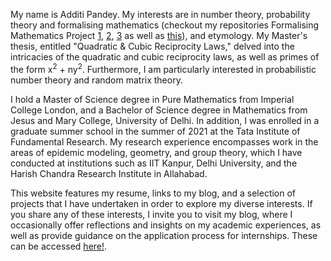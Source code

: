 <p>My name is Additi Pandey. My interests are in number theory, probability theory and formalising mathematics (checkout my repositories Formalising Mathematics Project <a href="https://github.com/cyclotomicextension/Formalising-Mathematics-Project-1">1</a>, <a href="https://github.com/cyclotomicextension/Formalising-Mathematics-Project-2">2</a>, <a href="https://github.com/cyclotomicextension/Formalising-Mathematics-Project-3">3</a> as well as <a href="https://xenaproject.wordpress.com/2022/07/29/teaching-formalisation-to-mathematics-undergraduates/">this</a>), and etymology. My Master's thesis, entitled "Quadratic & Cubic Reciprocity Laws," delved into the intricacies of the quadratic and cubic reciprocity laws, as well as primes of the form x<sup>2</sup> + ny<sup>2</sup>. Furthermore, I am particularly interested in probabilistic number theory  and random matrix theory.<p>

<p>I hold a Master of Science degree in Pure Mathematics from Imperial College London, and a Bachelor of Science degree in Mathematics from Jesus and Mary College, University of Delhi. In addition, I was enrolled in a graduate summer school in the summer of 2021 at the Tata Institute of Fundamental Research. My research experience encompasses work in the areas of epidemic modeling, geometry, and group theory, which I have conducted at institutions such as IIT Kanpur, Delhi University, and the Harish Chandra Research Institute in Allahabad.<p>

<p>This website features my resume, links to my blog, and a selection of projects that I have undertaken in order to explore my diverse interests. If you share any of these interests, I invite you to visit my blog, where I occasionally offer reflections and insights on my academic experiences, as well as provide guidance on the application process for internships. These can be accessed <a href="http://cyclot0micextension.wordpress.com/">here!</a>.<p>
